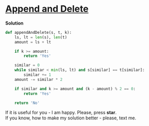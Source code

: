 # [Append and Delete](https://www.hackerrank.com/challenges/append-and-delete)

**Solution**
<br>
```python
def appendAndDelete(s, t, k):
    ls, lt = len(s), len(t)
    amount = ls + lt

    if k >= amount:
        return 'Yes'

    similar = 0
    while similar < min(ls, lt) and s[similar] == t[similar]:
        similar += 1
    amount -= similar * 2

    if similar and k >= amount and (k - amount) % 2 == 0:
        return 'Yes'

    return 'No'
```

If it is useful for you - I am happy. Please, press **star**.
<br>
If you know, how to make my solution better - please, text me.
